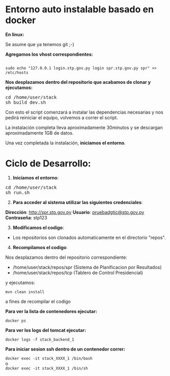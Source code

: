 Entorno auto instalable basado en docker
================

**En linux:**

Se asume que ya tenemos git ;-)


**Agregamos los vhost correspondientes:**  

<code>
sudo echo "127.0.0.1 login.stp.gov.py login spr.stp.gov.py spr" >> /etc/hosts
</code>


**Nos desplazamos dentro del repositorio que acabamos de clonar y ejecutamos:**

<pre>
cd /home/user/stack
sh build_dev.sh
</pre>

Con esto el script comenzará a instalar las dependencias necesarias y nos pedirá reiniciar el equipo, volvemos a correr el script.

La instalación completa lleva aproximadamente 30minutos y se descargan aproximadamente 1GB de datos.

Una vez completada la instalación, **iniciamos el entorno**.

**Ciclo de Desarrollo**:
========================

1. **Iniciamos el entorno**:
<pre>
cd /home/user/stack
sh run.sh
</pre>

2. **Para acceder al sistema utilizar las siguientes credenciales**:

**Dirección**: http://spr.stp.gov.py
**Usuario**: pruebadgtic@stp.gov.py
**Contraseña**: stp123

3. **Modificamos el codigo**:

* Los repositorios son clonados automaticamente en el directorio "repos".

4. **Recompilamos el codigo**:

Nos desplazamos dentro del repositorio correspondiente:

* /home/user/stack/repos/spr (Sistema de Planificacion por Resultados)
* /home/user/stack/repos/tcp (Tablero de Control Presidencial)


y ejecutamos:  

<code>mvn clean install </code>

a fines de recompilar el codigo


**Para ver la lista de contenedores ejecutar:**

<code>docker ps</code>

**Para ver los logs del tomcat ejecutar:**

<code>docker logs -f stack_backend_1 </code>

**Para iniciar sesion ssh dentro de un contenedor correr:**

<code>docker exec -it stack_XXXX_1 /bin/bash</code>  
o  
<code>docker exec -it stack_XXXX_1 /bin/sh</code>  